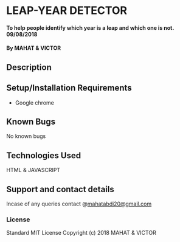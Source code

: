 # LEAP-YEAR DETECTOR
#### To help people identify which year is a leap and which one is not. 09/08/2018
#### By MAHAT & VICTOR
## Description
## Setup/Installation Requirements
* Google chrome
## Known Bugs
No known bugs
## Technologies Used
HTML & JAVASCRIPT
## Support and contact details
Incase of any queries contact @mahatabdi20@gmail.com
### License
Standard MIT License
Copyright (c) 2018 MAHAT & VICTOR

